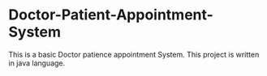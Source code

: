 # Doctor-Patient-Appointment-System
This is a basic Doctor patience appointment System. This project is written in java language.
